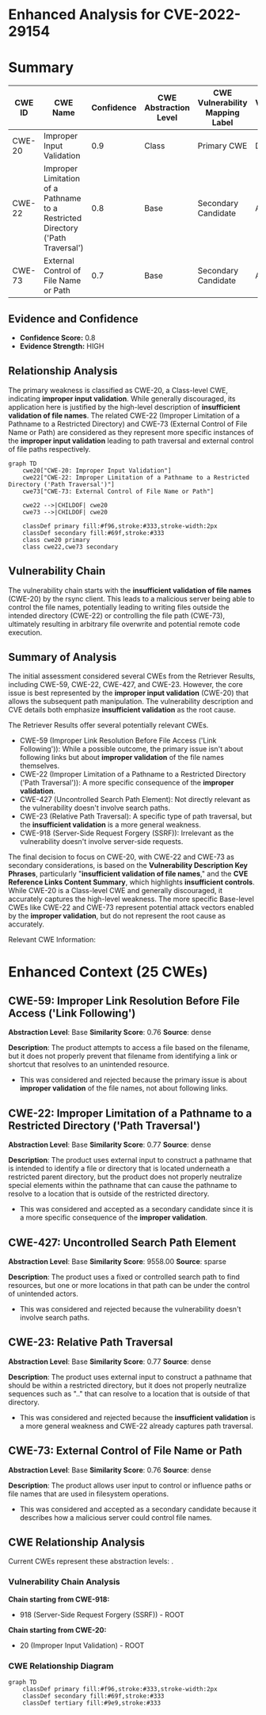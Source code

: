 # Enhanced Analysis for CVE-2022-29154

# Summary
| CWE ID | CWE Name | Confidence | CWE Abstraction Level | CWE Vulnerability Mapping Label | CWE-Vulnerability Mapping Notes |
|---|---|---|---|---|---|
| CWE-20 | Improper Input Validation | 0.9 | Class | Primary CWE | Discouraged |
| CWE-22 | Improper Limitation of a Pathname to a Restricted Directory ('Path Traversal') | 0.8 | Base | Secondary Candidate | Allowed |
| CWE-73 | External Control of File Name or Path | 0.7 | Base | Secondary Candidate | Allowed |

## Evidence and Confidence

*   **Confidence Score:** 0.8
*   **Evidence Strength:** HIGH

## Relationship Analysis
The primary weakness is classified as CWE-20, a Class-level CWE, indicating **improper input validation**. While generally discouraged, its application here is justified by the high-level description of **insufficient validation of file names**. The related CWE-22 (Improper Limitation of a Pathname to a Restricted Directory) and CWE-73 (External Control of File Name or Path) are considered as they represent more specific instances of the **improper input validation** leading to path traversal and external control of file paths respectively.

```mermaid
graph TD
    cwe20["CWE-20: Improper Input Validation"]
    cwe22["CWE-22: Improper Limitation of a Pathname to a Restricted Directory ('Path Traversal')"]
    cwe73["CWE-73: External Control of File Name or Path"]

    cwe22 -->|CHILDOF| cwe20
    cwe73 -->|CHILDOF| cwe20

    classDef primary fill:#f96,stroke:#333,stroke-width:2px
    classDef secondary fill:#69f,stroke:#333
    class cwe20 primary
    class cwe22,cwe73 secondary
```

## Vulnerability Chain
The vulnerability chain starts with the **insufficient validation of file names** (CWE-20) by the rsync client. This leads to a malicious server being able to control the file names, potentially leading to writing files outside the intended directory (CWE-22) or controlling the file path (CWE-73), ultimately resulting in arbitrary file overwrite and potential remote code execution.

## Summary of Analysis
The initial assessment considered several CWEs from the Retriever Results, including CWE-59, CWE-22, CWE-427, and CWE-23. However, the core issue is best represented by the **improper input validation** (CWE-20) that allows the subsequent path manipulation. The vulnerability description and CVE details both emphasize **insufficient validation** as the root cause.

The Retriever Results offer several potentially relevant CWEs.

*   CWE-59 (Improper Link Resolution Before File Access ('Link Following')): While a possible outcome, the primary issue isn't about following links but about **improper validation** of the file names themselves.
*   CWE-22 (Improper Limitation of a Pathname to a Restricted Directory ('Path Traversal')): A more specific consequence of the **improper validation**.
*   CWE-427 (Uncontrolled Search Path Element): Not directly relevant as the vulnerability doesn't involve search paths.
*   CWE-23 (Relative Path Traversal): A specific type of path traversal, but the **insufficient validation** is a more general weakness.
*   CWE-918 (Server-Side Request Forgery (SSRF)): Irrelevant as the vulnerability doesn't involve server-side requests.

The final decision to focus on CWE-20, with CWE-22 and CWE-73 as secondary considerations, is based on the **Vulnerability Description Key Phrases**, particularly "**insufficient validation of file names**," and the **CVE Reference Links Content Summary**, which highlights **insufficient controls**. While CWE-20 is a Class-level CWE and generally discouraged, it accurately captures the high-level weakness. The more specific Base-level CWEs like CWE-22 and CWE-73 represent potential attack vectors enabled by the **improper validation**, but do not represent the root cause as accurately.

Relevant CWE Information:

# Enhanced Context (25 CWEs)

## CWE-59: Improper Link Resolution Before File Access ('Link Following')
**Abstraction Level**: Base
**Similarity Score**: 0.76
**Source**: dense

**Description**:
The product attempts to access a file based on the filename, but it does not properly prevent that filename from identifying a link or shortcut that resolves to an unintended resource.
*   This was considered and rejected because the primary issue is about **improper validation** of the file names, not about following links.

## CWE-22: Improper Limitation of a Pathname to a Restricted Directory ('Path Traversal')
**Abstraction Level**: Base
**Similarity Score**: 0.77
**Source**: dense

**Description**:
The product uses external input to construct a pathname that is intended to identify a file or directory that is located underneath a restricted parent directory, but the product does not properly neutralize special elements within the pathname that can cause the pathname to resolve to a location that is outside of the restricted directory.
*   This was considered and accepted as a secondary candidate since it is a more specific consequence of the **improper validation**.

## CWE-427: Uncontrolled Search Path Element
**Abstraction Level**: Base
**Similarity Score**: 9558.00
**Source**: sparse

**Description**:
The product uses a fixed or controlled search path to find resources, but one or more locations in that path can be under the control of unintended actors.
*   This was considered and rejected because the vulnerability doesn't involve search paths.

## CWE-23: Relative Path Traversal
**Abstraction Level**: Base
**Similarity Score**: 0.77
**Source**: dense

**Description**:
The product uses external input to construct a pathname that should be within a restricted directory, but it does not properly neutralize sequences such as ".." that can resolve to a location that is outside of that directory.
*   This was considered and rejected because the **insufficient validation** is a more general weakness and CWE-22 already captures path traversal.

## CWE-73: External Control of File Name or Path
**Abstraction Level**: Base
**Similarity Score**: 0.76
**Source**: dense

**Description**:
The product allows user input to control or influence paths or file names that are used in filesystem operations.
*   This was considered and accepted as a secondary candidate because it describes how a malicious server could control file names.


## CWE Relationship Analysis

Current CWEs represent these abstraction levels: .


### Vulnerability Chain Analysis

**Chain starting from CWE-918:**
- 918 (Server-Side Request Forgery (SSRF)) - ROOT


**Chain starting from CWE-20:**
- 20 (Improper Input Validation) - ROOT



### CWE Relationship Diagram

```mermaid
graph TD
    classDef primary fill:#f96,stroke:#333,stroke-width:2px
    classDef secondary fill:#69f,stroke:#333
    classDef tertiary fill:#9e9,stroke:#333
```
